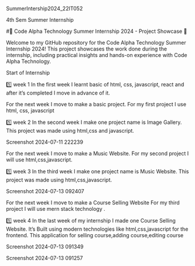 SummerIntership2024_22IT052

4th Sem Summer Internship

#🌟 Code Alpha Technology Summer Internship 2024 - Project Showcase 🌟

Welcome to my GitHub repository for the Code Alpha Technology Summer Internship 2024! This project showcases the work done during the internship, including practical insights and hands-on experience with Code Alpha Technology.

Start of Internship

1️⃣ week 1
In the first week I learnt basic of html, css, javascript, react and after it’s completed I move in advance of it.

For the next week I move to make a basic project. For my first project I use html, css, javascript

1️⃣ week 2
In the second week I make one project name is Image Gallery. This project was made using html,css and javascript.

Screenshot 2024-07-11 222239

For the next week I move to make a Music Website. For my second project I will use html,css,javascript.

1️⃣ week 3
In the third week I make one project name is Music Website. This project was made using html,css,javascript.

Screenshot 2024-07-13 092407 

For the next week I move to make a Course Selling Website For my third project I will use mern stack technology .

1️⃣ week 4
In the last week of my internship I made one Course Selling Website. It’s Built using modern technologies like html,css,javascript for the frontend. This application for selling course,adding course,editing course

Screenshot 2024-07-13 091349

Screenshot 2024-07-13 091257
